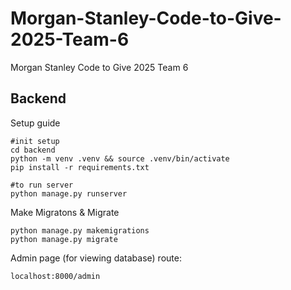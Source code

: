 # Morgan-Stanley-Code-to-Give-2025-Team-6
Morgan Stanley Code to Give 2025 Team 6


## Backend
Setup guide
```
#init setup
cd backend
python -m venv .venv && source .venv/bin/activate
pip install -r requirements.txt

#to run server
python manage.py runserver
```

Make Migratons & Migrate
```
python manage.py makemigrations
python manage.py migrate
```

Admin page (for viewing database) route: 
```
localhost:8000/admin
```

